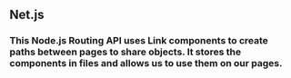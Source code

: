 ## Net.js

### This Node.js Routing API uses Link components to create paths between pages to share objects. It stores the components in files and allows us to use them on our pages.
